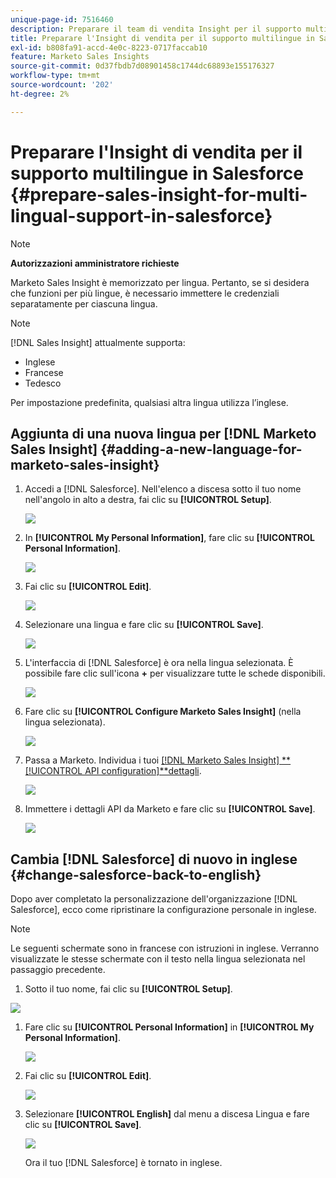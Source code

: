 ```yaml
---
unique-page-id: 7516460
description: Preparare il team di vendita Insight per il supporto multilingue in Salesforce - Documentazione Marketo - Documentazione del prodotto
title: Preparare l'Insight di vendita per il supporto multilingue in Salesforce
exl-id: b808fa91-accd-4e0c-8223-0717faccab10
feature: Marketo Sales Insights
source-git-commit: 0d37fbdb7d08901458c1744dc68893e155176327
workflow-type: tm+mt
source-wordcount: '202'
ht-degree: 2%

---
```


# Preparare l&#39;Insight di vendita per il supporto multilingue in Salesforce {#prepare-sales-insight-for-multi-lingual-support-in-salesforce}

>[!NOTE]
>
>**Autorizzazioni amministratore richieste**

Marketo Sales Insight è memorizzato per lingua. Pertanto, se si desidera che funzioni per più lingue, è necessario immettere le credenziali separatamente per ciascuna lingua.

>[!NOTE]
>
>[!DNL Sales Insight] attualmente supporta:
>
>* Inglese
>* Francese
>* Tedesco
>
>Per impostazione predefinita, qualsiasi altra lingua utilizza l’inglese.

## Aggiunta di una nuova lingua per [!DNL Marketo Sales Insight] {#adding-a-new-language-for-marketo-sales-insight}

1. Accedi a [!DNL Salesforce]. Nell&#39;elenco a discesa sotto il tuo nome nell&#39;angolo in alto a destra, fai clic su **[!UICONTROL Setup]**.

   ![](assets/image2015-7-6-16-3a5-3a6.png)

1. In **[!UICONTROL My Personal Information]**, fare clic su **[!UICONTROL Personal Information]**.

   ![](assets/image2015-7-6-16-3a5-3a25.png)

1. Fai clic su **[!UICONTROL Edit]**.

   ![](assets/image2015-7-6-16-3a5-3a38.png)

1. Selezionare una lingua e fare clic su **[!UICONTROL Save]**.

   ![](assets/image2015-7-6-16-3a5-3a47.png)

1. L&#39;interfaccia di [!DNL Salesforce] è ora nella lingua selezionata. È possibile fare clic sull&#39;icona **+** per visualizzare tutte le schede disponibili.

   ![](assets/image2015-7-6-16-3a6-3a10.png)

1. Fare clic su **[!UICONTROL Configure Marketo Sales Insight]** (nella lingua selezionata).

   ![](assets/image2015-7-6-16-3a7-3a15.png)

1. Passa a Marketo. Individua i tuoi [[!DNL Marketo Sales Insight] **[!UICONTROL API configuration]**dettagli](/help/marketo/product-docs/marketo-sales-insight/msi-for-salesforce/configuration/configure-marketo-sales-insight-in-salesforce-enterprise-unlimited.md#configure-marketo-sales-insight).

   ![](assets/image2015-7-6-16-3a41-3a2.png)

1. Immettere i dettagli API da Marketo e fare clic su **[!UICONTROL Save]**.

   ![](assets/image2015-7-6-16-3a7-3a43.png)

## Cambia [!DNL Salesforce] di nuovo in inglese {#change-salesforce-back-to-english}

Dopo aver completato la personalizzazione dell&#39;organizzazione [!DNL Salesforce], ecco come ripristinare la configurazione personale in inglese.

>[!NOTE]
>
>Le seguenti schermate sono in francese con istruzioni in inglese.  Verranno visualizzate le stesse schermate con il testo nella lingua selezionata nel passaggio precedente.

1. Sotto il tuo nome, fai clic su **[!UICONTROL Setup]**.

![](assets/image2015-7-6-16-3a5-3a6.png)

1. Fare clic su **[!UICONTROL Personal Information]** in **[!UICONTROL My Personal Information]**.

   ![](assets/image2015-7-6-16-3a8-3a3.png)

1. Fai clic su **[!UICONTROL Edit]**.

   ![](assets/image2015-7-6-16-3a8-3a19.png)

1. Selezionare **[!UICONTROL English]** dal menu a discesa Lingua e fare clic su **[!UICONTROL Save]**.

   ![](assets/image2015-7-6-16-3a8-3a31.png)

   Ora il tuo [!DNL Salesforce] è tornato in inglese.
